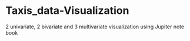 # Taxis_data-Visualization
 2 univariate, 2 bivariate and 3 multivariate visualization using Jupiter note book
